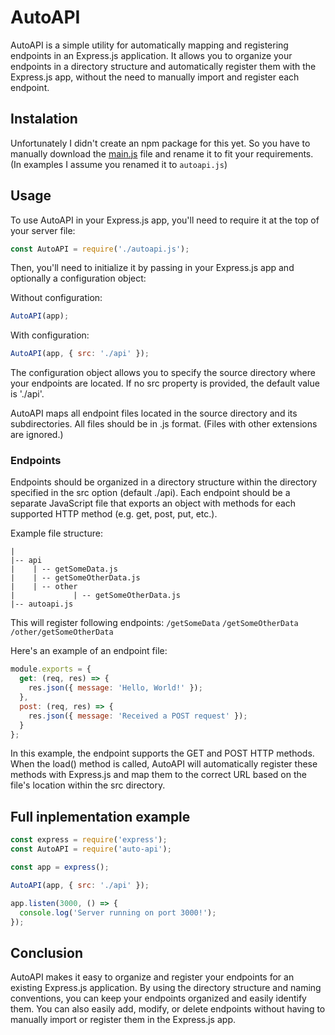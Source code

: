 # AutoAPI

AutoAPI is a simple utility for automatically mapping and registering endpoints in an Express.js application. It allows you to organize your endpoints in a directory structure and automatically register them with the Express.js app, without the need to manually import and register each endpoint.

## Instalation

Unfortunately I didn't create an npm package for this yet. So you have to manually download the [main.js](https://github.com/HonzaKubita/AutoAPI/blob/main/main.js) file and rename it to fit your requirements. (In examples I assume you renamed it to `autoapi.js`)

## Usage

To use AutoAPI in your Express.js app, you'll need to require it at the top of your server file:

```js
const AutoAPI = require('./autoapi.js');

```

Then, you'll need to initialize it by passing in your Express.js app and optionally a configuration object:

Without configuration:

```js
AutoAPI(app);
```

With configuration:

```js
AutoAPI(app, { src: './api' });
```

The configuration object allows you to specify the source directory where your endpoints are located. If no src property is provided, the default value is './api'.

AutoAPI maps all endpoint files located in the source directory and its subdirectories. All files should be in .js format. (Files with other extensions are ignored.)

### Endpoints
Endpoints should be organized in a directory structure within the directory specified in the src option (default ./api). Each endpoint should be a separate JavaScript file that exports an object with methods for each supported HTTP method (e.g. get, post, put, etc.).

Example file structure:

```
|
|-- api
|    | -- getSomeData.js
|    | -- getSomeOtherData.js
|    | -- other
|             | -- getSomeOtherData.js
|-- autoapi.js
```

This will register following endpoints:
`/getSomeData`
`/getSomeOtherData`
`/other/getSomeOtherData`

Here's an example of an endpoint file:

```js
module.exports = {
  get: (req, res) => {
    res.json({ message: 'Hello, World!' });
  },
  post: (req, res) => {
    res.json({ message: 'Received a POST request' });
  }
};
```

In this example, the endpoint supports the GET and POST HTTP methods. When the load() method is called, AutoAPI will automatically register these methods with Express.js and map them to the correct URL based on the file's location within the src directory.

## Full inplementation example

```js
const express = require('express');
const AutoAPI = require('auto-api');

const app = express();

AutoAPI(app, { src: './api' });

app.listen(3000, () => {
  console.log('Server running on port 3000!');
});
```

## Conclusion
AutoAPI makes it easy to organize and register your endpoints for an existing Express.js application. By using the directory structure and naming conventions, you can keep your endpoints organized and easily identify them. You can also easily add, modify, or delete endpoints without having to manually import or register them in the Express.js app.

